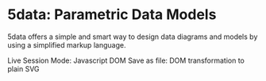 5data: Parametric Data Models
==========
5data offers a simple and smart way to design data diagrams and models by using a simplified markup language.

Live Session Mode: Javascript DOM
Save as file: DOM transformation to plain SVG






